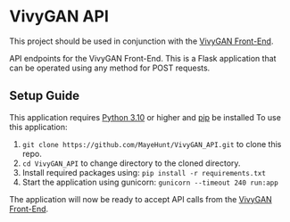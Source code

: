# VivyGAN API

This project should be used in conjunction with the [VivyGAN Front-End](https://github.com/MayeHunt/VivyGAN_Front).

API endpoints for the VivyGAN Front-End.
This is a Flask application that can be operated using any method for POST requests.

## Setup Guide
This application requires [Python 3.10](https://www.python.org/downloads/) or higher and [pip](https://pip.pypa.io/en/stable/installation/) be installed
To use this application:

1. `git clone https://github.com/MayeHunt/VivyGAN_API.git` to clone this repo.
2. `cd VivyGAN_API` to change directory to the cloned directory.
3. Install required packages using: `pip install -r requirements.txt`
4. Start the application using gunicorn: `gunicorn --timeout 240 run:app`

The application will now be ready to accept API calls from the [VivyGAN Front-End](https://github.com/MayeHunt/VivyGAN_Front).
